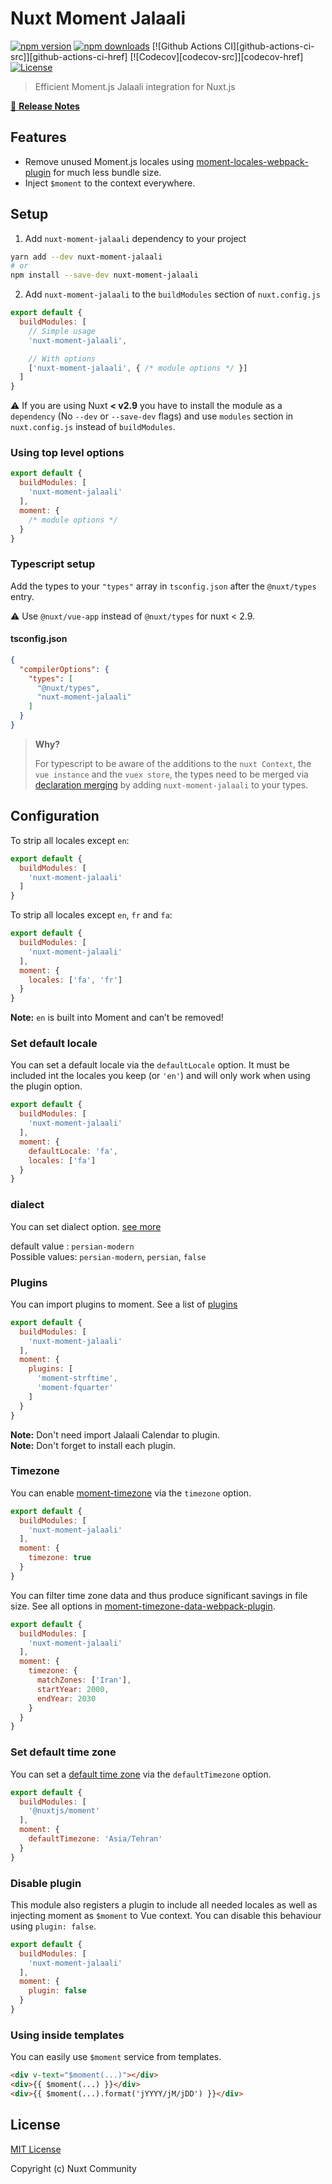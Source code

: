 # Nuxt Moment Jalaali

[![npm version][npm-version-src]][npm-version-href]
[![npm downloads][npm-downloads-src]][npm-downloads-href]
[![Github Actions CI][github-actions-ci-src]][github-actions-ci-href]
[![Codecov][codecov-src]][codecov-href]
[![License][license-src]][license-href]

> Efficient Moment.js Jalaali integration for Nuxt.js

[📖 **Release Notes**](./CHANGELOG.md)

## Features

- Remove unused Moment.js locales using [moment-locales-webpack-plugin](https://github.com/iamakulov/moment-locales-webpack-plugin) for much less bundle size.
- Inject `$moment` to the context everywhere.

## Setup

1. Add `nuxt-moment-jalaali` dependency to your project

```bash
yarn add --dev nuxt-moment-jalaali
# or 
npm install --save-dev nuxt-moment-jalaali
```

2. Add `nuxt-moment-jalaali` to the `buildModules` section of `nuxt.config.js`

```js
export default {
  buildModules: [
    // Simple usage
    'nuxt-moment-jalaali',

    // With options
    ['nuxt-moment-jalaali', { /* module options */ }]
  ]
}
```

:warning: If you are using Nuxt **< v2.9** you have to install the module as a `dependency` (No `--dev` or `--save-dev` flags) and use `modules` section in `nuxt.config.js` instead of `buildModules`.

### Using top level options

```js
export default {
  buildModules: [
    'nuxt-moment-jalaali'
  ],
  moment: {
    /* module options */
  }
}
```

### Typescript setup

Add the types to your `"types"` array in `tsconfig.json` after the `@nuxt/types` entry.

:warning: Use `@nuxt/vue-app` instead of `@nuxt/types` for nuxt < 2.9. 

#### tsconfig.json

```json
{
  "compilerOptions": {
    "types": [
      "@nuxt/types",
      "nuxt-moment-jalaali"
    ]
  }
}
```

> **Why?**
>
> For typescript to be aware of the additions to the `nuxt Context`, the `vue instance` and the `vuex store`, the types need to be merged via [declaration merging](https://www.typescriptlang.org/docs/handbook/declaration-merging.html) by adding `nuxt-moment-jalaali` to your types.

## Configuration

To strip all locales except `en`:

```js
export default {
  buildModules: [
    'nuxt-moment-jalaali'
  ]
}
```

To strip all locales except `en`, `fr` and `fa`:

```js
export default {
  buildModules: [
    'nuxt-moment-jalaali'
  ],
  moment: {
    locales: ['fa', 'fr']
  }
}
```

**Note:** `en` is built into Moment and can’t be removed!

### Set default locale

You can set a default locale via the `defaultLocale` option. It must be included
int the locales you keep (or `'en'`) and will only work when using the plugin option.

```js
export default {
  buildModules: [
    'nuxt-moment-jalaali'
  ],
  moment: {
    defaultLocale: 'fa',
    locales: ['fa']
  }
}
```

### dialect

You can set dialect option. [see more](https://github.com/jalaali/moment-jalaali#options)  

default value : `persian-modern`  
Possible values: `persian-modern`, `persian`, `false`

### Plugins

You can import plugins to moment. See a list of [plugins](https://momentjs.com/docs/#/plugins/)

```js
export default {
  buildModules: [
    'nuxt-moment-jalaali'
  ],
  moment: {
    plugins: [
      'moment-strftime',
      'moment-fquarter'
    ]
  }
}
```

**Note:** Don't need import Jalaali Calendar to plugin.  
**Note:** Don't forget to install each plugin.

### Timezone

You can enable [moment-timezone](https://momentjs.com/timezone/) via the `timezone` option.

```js
export default {
  buildModules: [
    'nuxt-moment-jalaali'
  ],
  moment: {
    timezone: true
  }
}
```

You can filter time zone data and thus produce significant savings in file size.
See all options in [moment-timezone-data-webpack-plugin](https://github.com/gilmoreorless/moment-timezone-data-webpack-plugin).

```js
export default {
  buildModules: [
    'nuxt-moment-jalaali'
  ],
  moment: {
    timezone: {
      matchZones: ['Iran'],
      startYear: 2000,
      endYear: 2030
    }
  }
}
```

### Set default time zone

You can set a [default time zone](https://momentjs.com/timezone/docs/#/using-timezones/default-timezone/) via the `defaultTimezone` option.

```js
export default {
  buildModules: [
    '@nuxtjs/moment'
  ],
  moment: {
    defaultTimezone: 'Asia/Tehran'
  }
}
```

### Disable plugin

This module also registers a plugin to include all needed locales as well as injecting moment as `$moment` to Vue context. You can disable this behaviour using `plugin: false`.

```js
export default {
  buildModules: [
    'nuxt-moment-jalaali'
  ],
  moment: {
    plugin: false
  }
}
```

### Using inside templates

You can easily use `$moment` service from templates.

```html
<div v-text="$moment(...)"></div>
<div>{{ $moment(...) }}</div>
<div>{{ $moment(...).format('jYYYY/jM/jDD') }}</div>
```

## License

[MIT License](./LICENSE)

Copyright (c) Nuxt Community

<!-- Badges -->
[npm-version-src]: https://img.shields.io/npm/v/nuxt-moment-jalaali/latest.svg?style=flat-square
[npm-version-href]: https://www.npmjs.com/package/nuxt-moment-jalaali

[npm-downloads-src]: https://img.shields.io/npm/dt/nuxt-moment-jalaali.svg?style=flat-square
[npm-downloads-href]: https://www.npmjs.com/package/nuxt-moment-jalaali

[license-src]: https://img.shields.io/npm/l/nuxt-moment-jalaali.svg?style=flat-square
[license-href]: https://www.npmjs.com/package/nuxt-moment-jalaali
